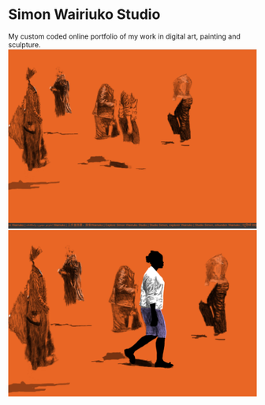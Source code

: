 # Simon Wairiuko Studio
My custom coded online portfolio of my work in digital art, painting and sculpture. 
![](Screenshot_2.png)
![](Screenshot_1.png)
